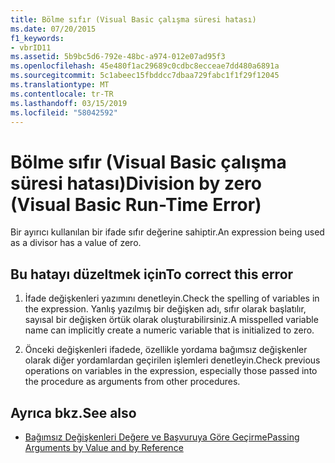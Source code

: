 ```yaml
---
title: Bölme sıfır (Visual Basic çalışma süresi hatası)
ms.date: 07/20/2015
f1_keywords:
- vbrID11
ms.assetid: 5b9bc5d6-792e-48bc-a974-012e07ad95f3
ms.openlocfilehash: 45e480f1ac29689c0cdbc8ecceae7dd480a6891a
ms.sourcegitcommit: 5c1abeec15fbddcc7dbaa729fabc1f1f29f12045
ms.translationtype: MT
ms.contentlocale: tr-TR
ms.lasthandoff: 03/15/2019
ms.locfileid: "58042592"
---
```

# <a name="division-by-zero-visual-basic-run-time-error"></a><span data-ttu-id="cc784-102">Bölme sıfır (Visual Basic çalışma süresi hatası)</span><span class="sxs-lookup"><span data-stu-id="cc784-102">Division by zero (Visual Basic Run-Time Error)</span></span>
<span data-ttu-id="cc784-103">Bir ayırıcı kullanılan bir ifade sıfır değerine sahiptir.</span><span class="sxs-lookup"><span data-stu-id="cc784-103">An expression being used as a divisor has a value of zero.</span></span>  
  
## <a name="to-correct-this-error"></a><span data-ttu-id="cc784-104">Bu hatayı düzeltmek için</span><span class="sxs-lookup"><span data-stu-id="cc784-104">To correct this error</span></span>  
  
1.  <span data-ttu-id="cc784-105">İfade değişkenleri yazımını denetleyin.</span><span class="sxs-lookup"><span data-stu-id="cc784-105">Check the spelling of variables in the expression.</span></span> <span data-ttu-id="cc784-106">Yanlış yazılmış bir değişken adı, sıfır olarak başlatılır, sayısal bir değişken örtük olarak oluşturabilirsiniz.</span><span class="sxs-lookup"><span data-stu-id="cc784-106">A misspelled variable name can implicitly create a numeric variable that is initialized to zero.</span></span>  
  
2.  <span data-ttu-id="cc784-107">Önceki değişkenleri ifadede, özellikle yordama bağımsız değişkenler olarak diğer yordamlardan geçirilen işlemleri denetleyin.</span><span class="sxs-lookup"><span data-stu-id="cc784-107">Check previous operations on variables in the expression, especially those passed into the procedure as arguments from other procedures.</span></span>  
  
## <a name="see-also"></a><span data-ttu-id="cc784-108">Ayrıca bkz.</span><span class="sxs-lookup"><span data-stu-id="cc784-108">See also</span></span>

- [<span data-ttu-id="cc784-109">Bağımsız Değişkenleri Değere ve Başvuruya Göre Geçirme</span><span class="sxs-lookup"><span data-stu-id="cc784-109">Passing Arguments by Value and by Reference</span></span>](../../visual-basic/programming-guide/language-features/procedures/passing-arguments-by-value-and-by-reference.md)
